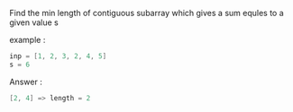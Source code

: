 Find the min length of contiguous subarray which gives a sum equles to a given value s 

example : 
```go
inp = [1, 2, 3, 2, 4, 5]
s = 6
```

Answer : 
```go
[2, 4] => length = 2
```